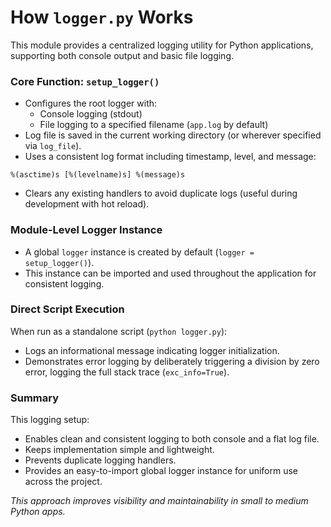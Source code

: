 # How `logger.py` Works

This module provides a centralized logging utility for Python applications, supporting both console output and basic file logging.

### Core Function: `setup_logger()`

- Configures the root logger with:
  - Console logging (stdout)
  - File logging to a specified filename (`app.log` by default)
- Log file is saved in the current working directory (or wherever specified via `log_file`).
- Uses a consistent log format including timestamp, level, and message:

```
%(asctime)s [%(levelname)s] %(message)s
```

- Clears any existing handlers to avoid duplicate logs (useful during development with hot reload).

### Module-Level Logger Instance

- A global `logger` instance is created by default (`logger = setup_logger()`).
- This instance can be imported and used throughout the application for consistent logging.

### Direct Script Execution

When run as a standalone script (`python logger.py`):
- Logs an informational message indicating logger initialization.
- Demonstrates error logging by deliberately triggering a division by zero error, logging the full stack trace (`exc_info=True`).

### Summary

This logging setup:
- Enables clean and consistent logging to both console and a flat log file.
- Keeps implementation simple and lightweight.
- Prevents duplicate logging handlers.
- Provides an easy-to-import global logger instance for uniform use across the project.

*This approach improves visibility and maintainability in small to medium Python apps.*
